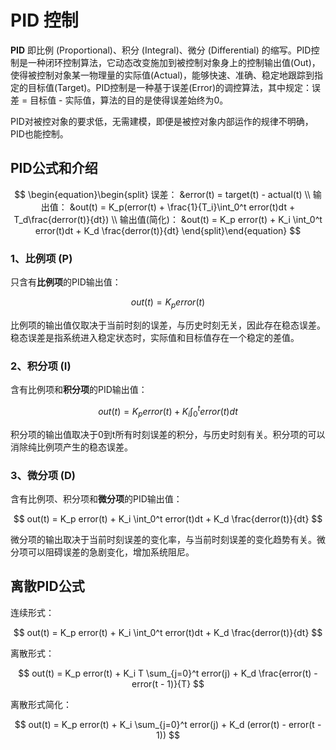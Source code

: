 # PID 控制

**PID** 即比例 (Proportional)、积分 (Integral)、微分 (Differential) 的缩写。PID控制是一种闭环控制算法，它动态改变施加到被控制对象身上的控制输出值(Out)，使得被控制对象某一物理量的实际值(Actual)，能够快速、准确、稳定地跟踪到指定的目标值(Target)。PID控制是一种基于误差(Error)的调控算法，其中规定：误差 = 目标值 - 实际值，算法的目的是使得误差始终为0。

PID对被控对象的要求低，无需建模，即便是被控对象内部运作的规律不明确，PID也能控制。

## PID公式和介绍

$$
\begin{equation}\begin{split} 
误差： &error(t) = target(t) - actual(t) \\
输出值： &out(t) = K_p(error(t) + \frac{1}{T_i}\int_0^t error(t)dt + T_d\frac{derror(t)}{dt}) \\
输出值(简化)： &out(t) = K_p error(t) + K_i \int_0^t error(t)dt + K_d \frac{derror(t)}{dt}
\end{split}\end{equation}
$$

### 1、比例项 (P)

只含有**比例项**的PID输出值：

$$
out(t) = K_p error(t)
$$

比例项的输出值仅取决于当前时刻的误差，与历史时刻无关，因此存在稳态误差。稳态误差是指系统进入稳定状态时，实际值和目标值存在一个稳定的差值。

### 2、积分项 (I)

含有比例项和**积分项**的PID输出值：

$$
out(t) = K_p error(t) + K_i \int_0^t error(t)dt
$$

积分项的输出值取决于0到t所有时刻误差的积分，与历史时刻有关。积分项的可以消除纯比例项产生的稳态误差。

### 3、微分项 (D)

含有比例项、积分项和**微分项**的PID输出值：

$$
out(t) = K_p error(t) + K_i \int_0^t error(t)dt + K_d \frac{derror(t)}{dt}
$$

微分项的输出取决于当前时刻误差的变化率，与当前时刻误差的变化趋势有关。微分项可以阻碍误差的急剧变化，增加系统阻尼。

## 离散PID公式

连续形式：

$$
out(t) = K_p error(t) + K_i \int_0^t error(t)dt + K_d \frac{derror(t)}{dt}
$$

离散形式：

$$
out(t) = K_p error(t) + K_i T \sum_{j=0}^t error(j) + K_d \frac{error(t) - error(t - 1)}{T}
$$

离散形式简化：

$$
out(t) = K_p error(t) + K_i \sum_{j=0}^t error(j) + K_d (error(t) - error(t - 1))
$$


